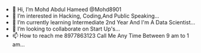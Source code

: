 - 👋 Hi, I’m Mohd Abdul Hameed @Mohd8901
- 👀 I’m interested in Hacking, Coding,And Public Speaking...
- 🌱 I’m currently learning Intermediate 2nd Year And I'm A Data Scientist...
- 💞️ I’m looking to collaborate on Start Up's...
- 📫 How to reach me 8977863123 Call Me Any Time Between 9 am to 1 am...

<!---
Mohd8901/Mohd8901 is a ✨ special ✨ repository because its `README.md` (this file) appears on your GitHub profile.
You can click the Preview link to take a look at your changes.
--->
